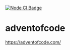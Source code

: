 [![Node CI Badge](https://github.com/cameron-bam/adventofcode/workflows/Node%20CI/badge.svg)](https://github.com/cameron-bam/adventofcode/actions?query=workflow%3A%22Node+CI%22)
# adventofcode
https://adventofcode.com/
